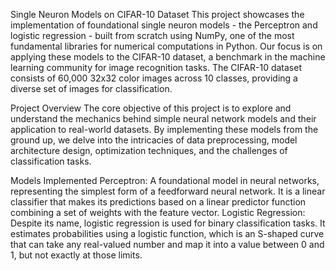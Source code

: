 Single Neuron Models on CIFAR-10 Dataset
This project showcases the implementation of foundational single neuron models - the Perceptron and logistic regression - built from scratch using NumPy, one of the most fundamental libraries for numerical computations in Python. Our focus is on applying these models to the CIFAR-10 dataset, a benchmark in the machine learning community for image recognition tasks. The CIFAR-10 dataset consists of 60,000 32x32 color images across 10 classes, providing a diverse set of images for classification.

Project Overview
The core objective of this project is to explore and understand the mechanics behind simple neural network models and their application to real-world datasets. By implementing these models from the ground up, we delve into the intricacies of data preprocessing, model architecture design, optimization techniques, and the challenges of classification tasks.

Models Implemented
Perceptron: A foundational model in neural networks, representing the simplest form of a feedforward neural network. It is a linear classifier that makes its predictions based on a linear predictor function combining a set of weights with the feature vector.
Logistic Regression: Despite its name, logistic regression is used for binary classification tasks. It estimates probabilities using a logistic function, which is an S-shaped curve that can take any real-valued number and map it into a value between 0 and 1, but not exactly at those limits.
